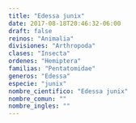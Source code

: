 ```yaml
---
title: "Edessa junix"
date: 2017-08-18T20:46:32-06:00
draft: false
reinos: "Animalia"
divisiones: "Arthropoda"
clases: "Insecta"
ordenes: "Hemiptera"
familias: "Pentatomidae"
generos: "Edessa"
especie: "junix"
nombre_cientifico: "Edessa junix"
nombre_comun: ""
nombre_ingles: ""
---
```

